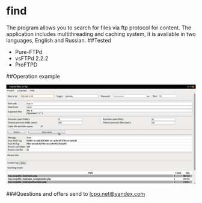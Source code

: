 # find
The program allows you to search for files via ftp protocol for content.
The application includes multithreading and caching system, it is available in two languages, English and Russian.
##Tested

- Pure-FTPd
- vsFTPd 2.2.2
- ProFTPD 

##Оperation example

![alt tag](https://github.com/lcpo/find/blob/master/print_en.png?raw=true)

###Questions and offers send to lcpo.net@yandex.com
